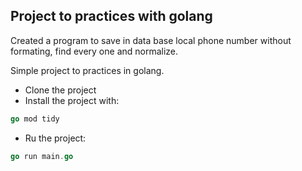 ## Project to practices with golang

Created a program to save in data base local phone number without formating, find every one and normalize.

Simple project to practices in golang.

- Clone the project
- Install the project with: 
```go
go mod tidy
```
- Ru the project:
```go
go run main.go
```